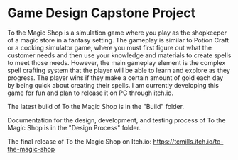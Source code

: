 # Game Design Capstone Project
 
To the Magic Shop is a simulation game where you play as the shopkeeper of a magic store in a fantasy setting. The gameplay is similar to Potion Craft or a cooking simulator game, where you must first figure out what the customer needs and then use your knowledge and materials to create spells to meet those needs. However, the main gameplay element is the complex spell crafting system that the player will be able to learn and explore as they progress. The player wins if they make a certain amount of gold each day by being quick about creating their spells. I am currently developing this game for fun and plan to release it on PC through itch.io.

The latest build of To the Magic Shop is in the "Build" folder.

Documentation for the design, development, and testing process of To the Magic Shop is in the "Design Process" folder.

The final release of To the Magic Shop on Itch.io: https://tcmills.itch.io/to-the-magic-shop
